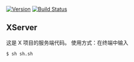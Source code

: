 <a href="https://github.com/sapherise/XServer"><img src="https://img.shields.io/badge/version-1.10.0-green.svg?" alt="Version"></a>
<a href="https://travis-ci.org/tidwall/tile38"><img src="https://github.com/sapherise/XServer" alt="Build Status"></a>

## XServer
这是 X 项目的服务端代码。
使用方式：在终端中输入 
```
$ sh sh.sh
```